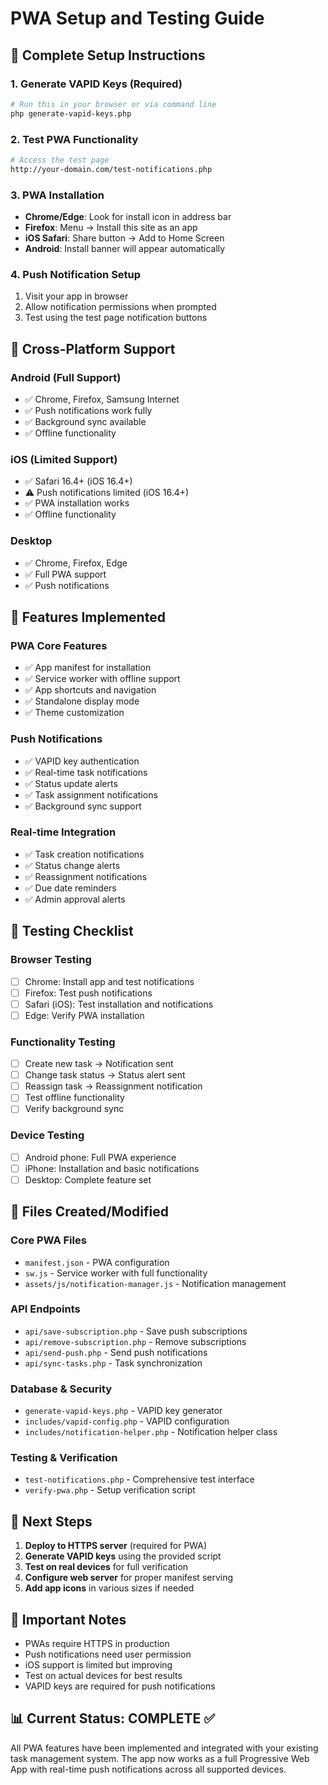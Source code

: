 # PWA Setup and Testing Guide

## 🚀 Complete Setup Instructions

### 1. Generate VAPID Keys (Required)
```bash
# Run this in your browser or via command line
php generate-vapid-keys.php
```

### 2. Test PWA Functionality
```bash
# Access the test page
http://your-domain.com/test-notifications.php
```

### 3. PWA Installation
- **Chrome/Edge**: Look for install icon in address bar
- **Firefox**: Menu → Install this site as an app
- **iOS Safari**: Share button → Add to Home Screen
- **Android**: Install banner will appear automatically

### 4. Push Notification Setup
1. Visit your app in browser
2. Allow notification permissions when prompted
3. Test using the test page notification buttons

## 📱 Cross-Platform Support

### Android (Full Support)
- ✅ Chrome, Firefox, Samsung Internet
- ✅ Push notifications work fully
- ✅ Background sync available
- ✅ Offline functionality

### iOS (Limited Support)
- ✅ Safari 16.4+ (iOS 16.4+)
- ⚠️ Push notifications limited (iOS 16.4+)
- ✅ PWA installation works
- ✅ Offline functionality

### Desktop
- ✅ Chrome, Firefox, Edge
- ✅ Full PWA support
- ✅ Push notifications

## 🔧 Features Implemented

### PWA Core Features
- ✅ App manifest for installation
- ✅ Service worker with offline support
- ✅ App shortcuts and navigation
- ✅ Standalone display mode
- ✅ Theme customization

### Push Notifications
- ✅ VAPID key authentication
- ✅ Real-time task notifications
- ✅ Status update alerts
- ✅ Task assignment notifications
- ✅ Background sync support

### Real-time Integration
- ✅ Task creation notifications
- ✅ Status change alerts
- ✅ Reassignment notifications
- ✅ Due date reminders
- ✅ Admin approval alerts

## 🧪 Testing Checklist

### Browser Testing
- [ ] Chrome: Install app and test notifications
- [ ] Firefox: Test push notifications
- [ ] Safari (iOS): Test installation and notifications
- [ ] Edge: Verify PWA installation

### Functionality Testing
- [ ] Create new task → Notification sent
- [ ] Change task status → Status alert sent
- [ ] Reassign task → Reassignment notification
- [ ] Test offline functionality
- [ ] Verify background sync

### Device Testing
- [ ] Android phone: Full PWA experience
- [ ] iPhone: Installation and basic notifications
- [ ] Desktop: Complete feature set

## 📂 Files Created/Modified

### Core PWA Files
- `manifest.json` - PWA configuration
- `sw.js` - Service worker with full functionality
- `assets/js/notification-manager.js` - Notification management

### API Endpoints
- `api/save-subscription.php` - Save push subscriptions
- `api/remove-subscription.php` - Remove subscriptions
- `api/send-push.php` - Send push notifications
- `api/sync-tasks.php` - Task synchronization

### Database & Security
- `generate-vapid-keys.php` - VAPID key generator
- `includes/vapid-config.php` - VAPID configuration
- `includes/notification-helper.php` - Notification helper class

### Testing & Verification
- `test-notifications.php` - Comprehensive test interface
- `verify-pwa.php` - Setup verification script

## 🔮 Next Steps

1. **Deploy to HTTPS server** (required for PWA)
2. **Generate VAPID keys** using the provided script
3. **Test on real devices** for full verification
4. **Configure web server** for proper manifest serving
5. **Add app icons** in various sizes if needed

## 🚨 Important Notes

- PWAs require HTTPS in production
- Push notifications need user permission
- iOS support is limited but improving
- Test on actual devices for best results
- VAPID keys are required for push notifications

## 📊 Current Status: COMPLETE ✅

All PWA features have been implemented and integrated with your existing task management system. The app now works as a full Progressive Web App with real-time push notifications across all supported devices.